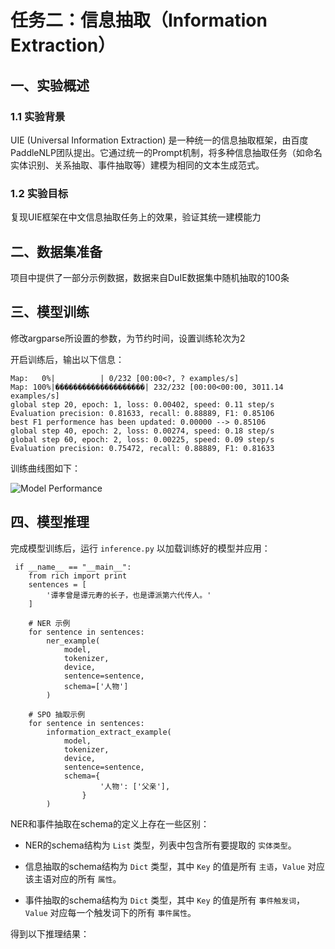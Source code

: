 # 任务二：信息抽取（Information Extraction）

## 一、实验概述

### 1.1 实验背景

UIE (Universal Information Extraction) 是一种统一的信息抽取框架，由百度PaddleNLP团队提出。它通过统一的Prompt机制，将多种信息抽取任务（如命名实体识别、关系抽取、事件抽取等）建模为相同的文本生成范式。

### 1.2 实验目标

复现UIE框架在中文信息抽取任务上的效果，验证其统一建模能力

## 二、数据集准备

项目中提供了一部分示例数据，数据来自DuIE数据集中随机抽取的100条

## 三、模型训练

修改argparse所设置的参数，为节约时间，设置训练轮次为2

开启训练后，输出以下信息：

```
Map:   0%|          | 0/232 [00:00<?, ? examples/s]
Map: 100%|��������������������| 232/232 [00:00<00:00, 3011.14 examples/s]
global step 20, epoch: 1, loss: 0.00402, speed: 0.11 step/s
Evaluation precision: 0.81633, recall: 0.88889, F1: 0.85106
best F1 performence has been updated: 0.00000 --> 0.85106
global step 40, epoch: 2, loss: 0.00274, speed: 0.18 step/s  
global step 60, epoch: 2, loss: 0.00225, speed: 0.09 step/s  
Evaluation precision: 0.75472, recall: 0.88889, F1: 0.81633
```

训练曲线图如下：

![Model Performance](D:\VSWorkSpace\Python\transformer\plm\2Information_Extraction\Model%20Performance.png)

## 四、模型推理

完成模型训练后，运行 `inference.py` 以加载训练好的模型并应用：

```
 if __name__ == "__main__":
    from rich import print
    sentences = [
        '谭孝曾是谭元寿的长子，也是谭派第六代传人。'
    ]

    # NER 示例
    for sentence in sentences:
        ner_example(
            model,
            tokenizer,
            device,
            sentence=sentence, 
            schema=['人物']
        )

    # SPO 抽取示例
    for sentence in sentences:
        information_extract_example(
            model,
            tokenizer,
            device,
            sentence=sentence, 
            schema={
                    '人物': ['父亲'],
                }
        )
```

NER和事件抽取在schema的定义上存在一些区别：

* NER的schema结构为 `List` 类型，列表中包含所有要提取的 `实体类型`。

* 信息抽取的schema结构为 `Dict` 类型，其中 `Key` 的值是所有 `主语`，`Value` 对应该主语对应的所有 `属性`。

* 事件抽取的schema结构为 `Dict` 类型，其中 `Key` 的值是所有 `事件触发词`，`Value` 对应每一个触发词下的所有 `事件属性`。

得到以下推理结果：

```

```
